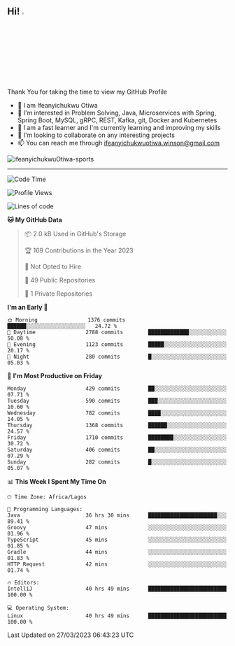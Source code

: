 <!-- BLOG-POST-LIST:START --><!-- BLOG-POST-LIST:END -->

## Hi! <img src="https://media.giphy.com/media/hvRJCLFzcasrR4ia7z/giphy.gif" width="4%"> 

Thank You for taking the time to view my GitHub Profile

- 👋 I am Ifeanyichukwu Otiwa
- 👀 I'm interested in Problem Solving, Java, Microservices with Spring, Spring Boot, MySQL, gRPC, REST, Kafka, git, Docker and Kubernetes
- 🌱 I am a fast learner and I'm currently learning and improving my skills
- 💞️ I'm looking to collaborate on any interesting projects
- 📫 You can reach me through ifeanyichukwuotiwa.winson@gmail.com

<p align="left" marginTop="10px"> <img src="https://komarev.com/ghpvc/?username=ifeanyichukwuOtiwa-sports&label=Profile%20views&color=0e75b6&style=for-the-badge" alt="ifeanyichukwuOtiwa-sports" /> </p>

***

<!--START_SECTION:waka-->
![Code Time](http://img.shields.io/badge/Code%20Time-1%2C230%20hrs%206%20mins-blue)

![Profile Views](http://img.shields.io/badge/Profile%20Views-0-blue)

![Lines of code](https://img.shields.io/badge/From%20Hello%20World%20I%27ve%20Written-1.7%20million%20lines%20of%20code-blue)

**🐱 My GitHub Data** 

> 📦 2.0 kB Used in GitHub's Storage 
 > 
> 🏆 169 Contributions in the Year 2023
 > 
> 🚫 Not Opted to Hire
 > 
> 📜 49 Public Repositories 
 > 
> 🔑 1 Private Repositories 
 > 
**I'm an Early 🐤** 

```text
🌞 Morning                1376 commits        ██████░░░░░░░░░░░░░░░░░░░   24.72 % 
🌆 Daytime                2788 commits        █████████████░░░░░░░░░░░░   50.08 % 
🌃 Evening                1123 commits        █████░░░░░░░░░░░░░░░░░░░░   20.17 % 
🌙 Night                  280 commits         █░░░░░░░░░░░░░░░░░░░░░░░░   05.03 % 
```
📅 **I'm Most Productive on Friday** 

```text
Monday                   429 commits         ██░░░░░░░░░░░░░░░░░░░░░░░   07.71 % 
Tuesday                  590 commits         ███░░░░░░░░░░░░░░░░░░░░░░   10.60 % 
Wednesday                782 commits         ████░░░░░░░░░░░░░░░░░░░░░   14.05 % 
Thursday                 1368 commits        ██████░░░░░░░░░░░░░░░░░░░   24.57 % 
Friday                   1710 commits        ████████░░░░░░░░░░░░░░░░░   30.72 % 
Saturday                 406 commits         ██░░░░░░░░░░░░░░░░░░░░░░░   07.29 % 
Sunday                   282 commits         █░░░░░░░░░░░░░░░░░░░░░░░░   05.07 % 
```


📊 **This Week I Spent My Time On** 

```text
🕑︎ Time Zone: Africa/Lagos

💬 Programming Languages: 
Java                     36 hrs 30 mins      ██████████████████████░░░   89.41 % 
Groovy                   47 mins             ░░░░░░░░░░░░░░░░░░░░░░░░░   01.96 % 
TypeScript               45 mins             ░░░░░░░░░░░░░░░░░░░░░░░░░   01.85 % 
Gradle                   44 mins             ░░░░░░░░░░░░░░░░░░░░░░░░░   01.83 % 
HTTP Request             42 mins             ░░░░░░░░░░░░░░░░░░░░░░░░░   01.74 % 

🔥 Editors: 
IntelliJ                 40 hrs 49 mins      █████████████████████████   100.00 % 

💻 Operating System: 
Linux                    40 hrs 49 mins      █████████████████████████   100.00 % 
```


 Last Updated on 27/03/2023 06:43:23 UTC
<!--END_SECTION:waka-->

<!--
<p align="center">
![trophy](https://github-profile-trophy.vercel.app/?username=ifeanyichukwuOtiwa-sports&theme=onedark) (https://github.com/ryo-ma/github-profile-trophy)
</p>
-->

<!---
ifeanyi-otiwa/ifeanyi-otiwa is a ✨ special ✨ repository because its `README.md` (this file) appears on your GitHub profile.
You can click the Preview link to take a look at your changes.
--->
